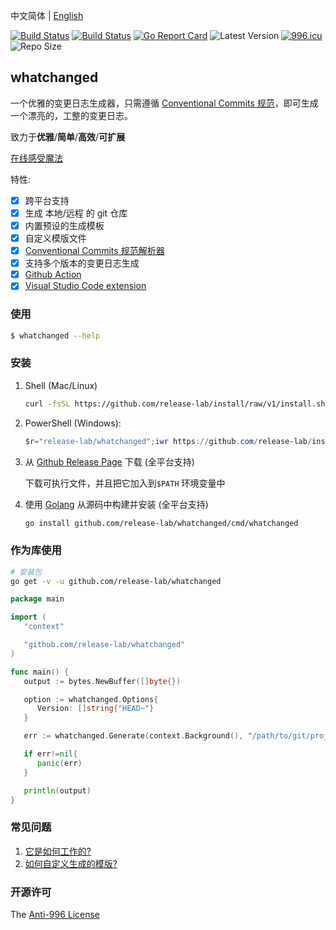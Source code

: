 中文简体 | [English](README.md)

[![Build Status](https://github.com/release-lab/whatchanged/workflows/ci/badge.svg)](https://github.com/release-lab/whatchanged/actions)
[![Build Status](https://github.com/release-lab/whatchanged/workflows/playground/badge.svg)](https://github.com/release-lab/whatchanged/actions)
[![Go Report Card](https://goreportcard.com/badge/github.com/release-lab/whatchanged)](https://goreportcard.com/report/github.com/release-lab/whatchanged)
![Latest Version](https://img.shields.io/github/v/release/release-lab/whatchanged.svg)
[![996.icu](https://img.shields.io/badge/link-996.icu-red.svg)](https://996.icu)
![Repo Size](https://img.shields.io/github/repo-size/release-lab/whatchanged.svg)

## whatchanged

一个优雅的变更日志生成器，只需遵循 [Conventional Commits 规范](https://www.conventionalcommits.org/en/v1.0.0/)，即可生成一个漂亮的，工整的变更日志。

致力于**优雅**/**简单**/**高效**/**可扩展**

[在线感受魔法](https://release-lab.github.io)

特性:

- [x] 跨平台支持
- [x] 生成 本地/远程 的 git 仓库
- [x] 内置预设的生成模板
- [x] 自定义模版文件
- [x] [Conventional Commits 规范解析器](https://github.com/release-lab/conventional-commit-parser)
- [x] 支持多个版本的变更日志生成
- [x] [Github Action](https://github.com/release-lab/setup-whatchanged)
- [x] [Visual Studio Code extension](https://github.com/release-lab/vscode-whatchanged)

### 使用

```bash
$ whatchanged --help
```

### 安装

1. Shell (Mac/Linux)

   ```bash
   curl -fsSL https://github.com/release-lab/install/raw/v1/install.sh | bash -s -- -r=release-lab/whatchanged
   ```

2. PowerShell (Windows):

   ```powershell
   $r="release-lab/whatchanged";iwr https://github.com/release-lab/install/raw/v1/install.ps1 -useb | iex
   ```

3. 从 [Github Release Page](https://github.com/release-lab/whatchanged/releases) 下载 (全平台支持)

   下载可执行文件，并且把它加入到`$PATH` 环境变量中

4. 使用 [Golang](https://golang.org) 从源码中构建并安装 (全平台支持)

   ```bash
   go install github.com/release-lab/whatchanged/cmd/whatchanged
   ```

### 作为库使用

```bash
# 安装包
go get -v -u github.com/release-lab/whatchanged
```

```go
package main

import (
   "context"

   "github.com/release-lab/whatchanged"
)

func main() {
   output := bytes.NewBuffer([]byte{})

   option := whatchanged.Options{
      Version: []string{"HEAD~"}
   }

   err := whatchanged.Generate(context.Background(), "/path/to/git/project", output, &option)

   if err!=nil{
      panic(err)
   }

   println(output)
}
```

### 常见问题

1. [它是如何工作的?](HOW_IT_WORKS.md)
2. [如何自定义生成的模版?](CUSTOM_TEMPLATE.md)

### 开源许可

The [Anti-996 License](LICENSE_zh-CN)

